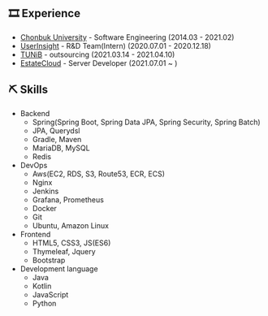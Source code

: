 <!--## Introduction-->

<!--<img width = "200" src = "https://user-images.githubusercontent.com/40849381/106761529-41bdd280-6678-11eb-946b-0ce3034e3014.jpg">-->

<!--- Email : tkdwl06@naver.com, tkdwl06@gmail.com
- Github : https://github.com/sangdee-->

## 🎞 Experience
- [Chonbuk University](https://software.jbnu.ac.kr/software/index.do) - Software Engineering (2014.03 - 2021.02)
- [UserInsight](https://userinsight.co.kr/) - R&D Team(Intern) (2020.07.01 - 2020.12.18)
- [TUNiB](http://tunib.ai/) - outsourcing (2021.03.14 - 2021.04.10)
- [EstateCloud](https://woodaebbang.com/) - Server Developer (2021.07.01 ~ )

## ⛏️ Skills
* Backend
    * Spring(Spring Boot, Spring Data JPA, Spring Security, Spring Batch)
    * JPA, Querydsl
    * Gradle, Maven
    * MariaDB, MySQL
    * Redis
* DevOps
    * Aws(EC2, RDS, S3, Route53, ECR, ECS)
    * Nginx
    * Jenkins
    * Grafana, Prometheus
    * Docker
    * Git
    * Ubuntu, Amazon Linux
* Frontend
    * HTML5, CSS3, JS(ES6)
    * Thymeleaf, Jquery
    * Bootstrap
* Development language
    * Java
    * Kotlin
    * JavaScript
    * Python

<!--## 💻 Projects

### EstateCloud (2021.07.01 ~ )
 - 기술셋 : Java17, SpringBoot, Aws(ec2,rds,s3,ecr), Jenkins, Docker, Nginx, Mysql, window(cafe24) 
 
#### AWS 서버 이전
- 소개 : 스펙 업데이트로 인한 서버 이전(cafe24 server -> AWS server)
- 역할 : AWS Ec2(Amazon linux2)서버 셋팅 및 배포 자동화 셋팅
- 관련기술 : AWS, Docker, Jenkins, Nginx, certbot

#### 등기부 등본 자동 결제 서비스
- 소개 : 사내 매물에 대한 등기부등본 자동 결제 및 업로드 모듈     
- 역할 : 자동화 기능 개발
- 키워드 : Window 서버(cafe24), Autohotkey, Selenium, Spring boot

#### 부동산써브(네이버) 부동산 매물 자동 광고 업로드 모듈
- 소개 : 사내 보유 부동산 매물의 정보를 바탕으로 자동으로 네이버 부동산에 광고해주는 서비스 모듈
- 역할 : 자동화 광고 시스템 설계 및 구현
- 기술 : Jsoup, Spring boot

#### 아파트는 우대빵
- 소개 : 국내 최대 아파트 매물 보유 부동산 중개 서비스 앱
- 역할 : 매물소개 및 지도 관련 api 개발
- 관련기술 : Querydsl, JPA, MySql, Spring boot, AWS(EC2,RDS,S3)
- 
#### 관리자 페이지
- 소개 : 사내 서비스를 관리하는 관리자 페이지
- 역할 : 매물 확보 통계 기능 구현, 매물 리스트 다수의 기능 수정 및 버그 픽스, 권한 관리, 정산서비스 관리, 데이터 스크랩 등등 다양한 기능 구현
- 관련기술 : Spring boot, Spring Security, Spring Batch, JPA, Querydsl, AWS(EC2,RDS,S3,Ecr), Gradle, Thymeleaf, Jenkins



<br/><br/>

### TUNiB (2021.03.14 - 2021.04.10)

#### Mintchoco(prototype)
- 소개 : 논쟁이 자주 일어나는 다양한 주제에 관해 토론하는 유사 밸런스 게임 서비스(글로벌 토론 플랫폼을 위한 프로토타입 개발)
- 참여기간 : 2021.03.14 - 2021.04.10
- 역할 : 전체 웹 서비스 개발
- 관련기술 : Stomp, SocketJs, Spring boot, Spring Data JPA, Thymeleaf, Maven, MariaDB  

<br/><br/>

### UserInsight (2020.07.01 - 2020.12.18)

#### AllinB 관리자 페이지
- 소개 : 성형&시술 정보 앱을 관리하는 관리자 페이지
- 역할 : 기능 개발 및 View 구현
- 관련기술 : Java8, Spring boot, Spring Security, Spring Data JPA, Querydsl, Hibernate, Thymeleaf, Maven, MariaDB

#### AllinB Mobile
- 소개 : 성형&시술 정보 앱
- 역할 : RestAPI 호출 및 연동 , View 구현
- 관련기술 : TypeScript, React Native, MobX-state-tree, axios, NodeJS, yarn, webpack, MariaDB

#### [허브넷](https://herbnet.kr)
- 소개 : 과학기술정보통신부, NIA(한국정보화진흥원)가 추진하는 ‘인공지능 학습용 데이터 구축 사업 (2차)’ 과제로 선정된 ‘동의보감 약초 판별 AI 데이터 및 AR 구축’에 필요한 약초 사진 데이터 수집을 위한 크라우드 소싱 플랫폼
- 역할 : 기능 개발 및 View 구현
- 관련기술 : Java8, Spring boot, Spring Security, Spring Data JPA, Querydsl, Thymeleaf, Maven, MariaDB

#### 바로farm 관리자 페이지
- 소개 : 농작물 직거래 플랫폼 사이트 관리자 페이지
- 역할 : 기능 개발 및 View 구현
- 관련기술 : Java8, Spring boot, Spring Security, Spring Data JPA, Querydsl, Thymeleaf, Maven, MariaDB

#### 한우 소화율 탐지 웹
- 소개 : 한우 농장을 관리해주는 웹 서비스로 CCTV로 농장을 관찰하여 농장에 있는 한우가 특이사항이 있는 경우 결과를 실시간으로 인공지능 데이터 분석 서비스에 전달하여 받은 데이터의 결과를 유저에게 전달해주는 웹 서비스
- 역할 : 전체 기능 개발 및 전체 View 구현 / 템플릿을 변환하여 6개의 프로젝트 구축
- 관련기술 : Java8, Spring boot, Spring Security, Spring Data JPA, Querydsl, Thymeleaf, Maven, MariaDB

## ⌨️ Personal Projects

### [kss-java](https://github.com/sangdee/kss-java)
- 2021.08
- 소개 : 한국어 문장 분리기 오픈소스 라이브러리
- 관련기술 : Java, Maven, Gradle -->
